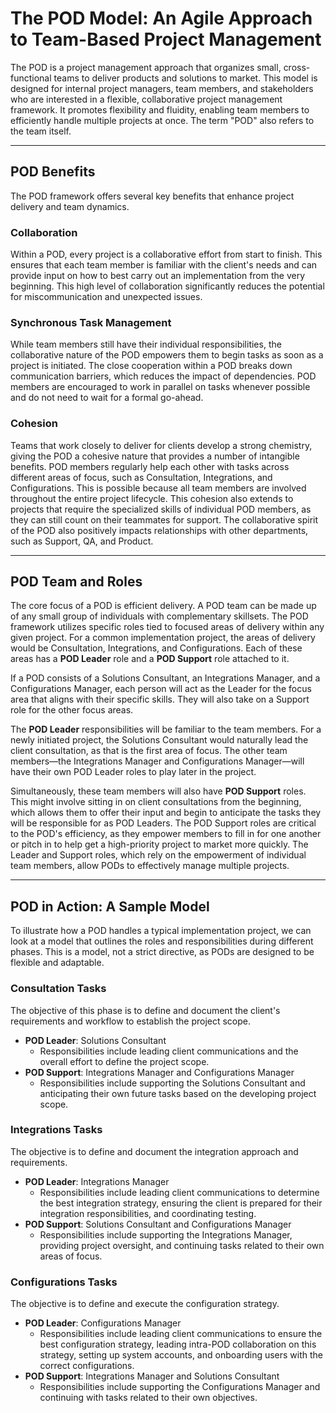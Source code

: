 # The POD Model: An Agile Approach to Team-Based Project Management

The POD is a project management approach that organizes small, cross-functional teams to deliver products and solutions to market. This model is designed for internal project managers, team members, and stakeholders who are interested in a flexible, collaborative project management framework. It promotes flexibility and fluidity, enabling team members to efficiently handle multiple projects at once. The term "POD" also refers to the team itself.

---

## POD Benefits

The POD framework offers several key benefits that enhance project delivery and team dynamics.

### Collaboration

Within a POD, every project is a collaborative effort from start to finish. This ensures that each team member is familiar with the client's needs and can provide input on how to best carry out an implementation from the very beginning. This high level of collaboration significantly reduces the potential for miscommunication and unexpected issues.

### Synchronous Task Management

While team members still have their individual responsibilities, the collaborative nature of the POD empowers them to begin tasks as soon as a project is initiated. The close cooperation within a POD breaks down communication barriers, which reduces the impact of dependencies. POD members are encouraged to work in parallel on tasks whenever possible and do not need to wait for a formal go-ahead.

### Cohesion

Teams that work closely to deliver for clients develop a strong chemistry, giving the POD a cohesive nature that provides a number of intangible benefits. POD members regularly help each other with tasks across different areas of focus, such as Consultation, Integrations, and Configurations. This is possible because all team members are involved throughout the entire project lifecycle. This cohesion also extends to projects that require the specialized skills of individual POD members, as they can still count on their teammates for support. The collaborative spirit of the POD also positively impacts relationships with other departments, such as Support, QA, and Product.

---

## POD Team and Roles

The core focus of a POD is efficient delivery. A POD team can be made up of any small group of individuals with complementary skillsets. The POD framework utilizes specific roles tied to focused areas of delivery within any given project. For a common implementation project, the areas of delivery would be Consultation, Integrations, and Configurations. Each of these areas has a **POD Leader** role and a **POD Support** role attached to it.

If a POD consists of a Solutions Consultant, an Integrations Manager, and a Configurations Manager, each person will act as the Leader for the focus area that aligns with their specific skills. They will also take on a Support role for the other focus areas.

The **POD Leader** responsibilities will be familiar to the team members. For a newly initiated project, the Solutions Consultant would naturally lead the client consultation, as that is the first area of focus. The other team members—the Integrations Manager and Configurations Manager—will have their own POD Leader roles to play later in the project.

Simultaneously, these team members will also have **POD Support** roles. This might involve sitting in on client consultations from the beginning, which allows them to offer their input and begin to anticipate the tasks they will be responsible for as POD Leaders. The POD Support roles are critical to the POD's efficiency, as they empower members to fill in for one another or pitch in to help get a high-priority project to market more quickly. The Leader and Support roles, which rely on the empowerment of individual team members, allow PODs to effectively manage multiple projects.

---

## POD in Action: A Sample Model

To illustrate how a POD handles a typical implementation project, we can look at a model that outlines the roles and responsibilities during different phases. This is a model, not a strict directive, as PODs are designed to be flexible and adaptable.

### Consultation Tasks

The objective of this phase is to define and document the client's requirements and workflow to establish the project scope.

- **POD Leader**: Solutions Consultant
  - Responsibilities include leading client communications and the overall effort to define the project scope.
- **POD Support**: Integrations Manager and Configurations Manager
  - Responsibilities include supporting the Solutions Consultant and anticipating their own future tasks based on the developing project scope.

### Integrations Tasks

The objective is to define and document the integration approach and requirements.

- **POD Leader**: Integrations Manager
  - Responsibilities include leading client communications to determine the best integration strategy, ensuring the client is prepared for their integration responsibilities, and coordinating testing.
- **POD Support**: Solutions Consultant and Configurations Manager
  - Responsibilities include supporting the Integrations Manager, providing project oversight, and continuing tasks related to their own areas of focus.

### Configurations Tasks

The objective is to define and execute the configuration strategy.

- **POD Leader**: Configurations Manager
  - Responsibilities include leading client communications to ensure the best configuration strategy, leading intra-POD collaboration on this strategy, setting up system accounts, and onboarding users with the correct configurations.
- **POD Support**: Integrations Manager and Solutions Consultant
  - Responsibilities include supporting the Configurations Manager and continuing with tasks related to their own objectives.